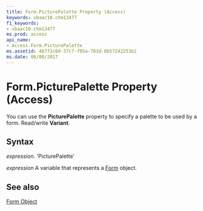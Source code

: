 ```yaml
---
title: Form.PicturePalette Property (Access)
keywords: vbaac10.chm13477
f1_keywords:
- vbaac10.chm13477
ms.prod: access
api_name:
- Access.Form.PicturePalette
ms.assetid: 4b7f2c69-37c7-f05a-783d-0b57242253b2
ms.date: 06/08/2017
---
```



# Form.PicturePalette Property (Access)

You can use the  **PicturePalette** property to specify a palette to be used by a form. Read/write **Variant**.


## Syntax

 _expression_. 'PicturePalette'

 _expression_ A variable that represents a [Form](./Access.Form.md) object.


## See also


[Form Object](Access.Form.md)


